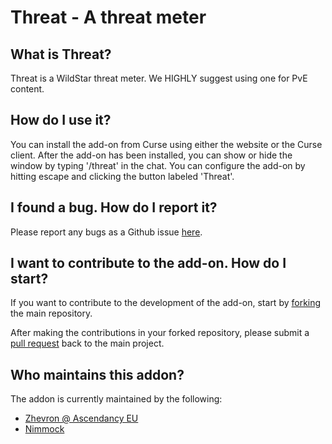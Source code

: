 Threat - A threat meter
=======================

## What is Threat?

Threat is a WildStar threat meter. We HIGHLY suggest using one for PvE content.

## How do I use it?

You can install the add-on from Curse using either the website or the Curse client.
After the add-on has been installed, you can show or hide the window by typing '/threat' in the chat.
You can configure the add-on by hitting escape and clicking the button labeled 'Threat'.

## I found a bug. How do I report it?

Please report any bugs as a Github issue [here](https://github.com/zhevron/Threat/issues).

## I want to contribute to the add-on. How do I start?

If you want to contribute to the development of the add-on, start by [forking](https://github.com/zhevron/Threat/fork) the main repository.

After making the contributions in your forked repository, please submit a [pull request](https://github.com/zhevron/Threat/pulls) back to the main project.

## Who maintains this addon?

The addon is currently maintained by the following:
* [Zhevron @ Ascendancy EU](https://www.curse.com/users/_Zhevron)
* [Nimmock](http://wildstar.curseforge.com/members/Nimmock)
